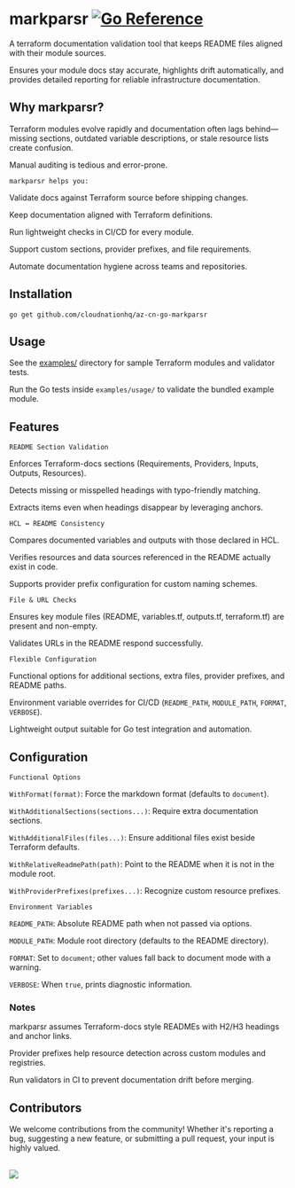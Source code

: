 # markparsr [![Go Reference](https://pkg.go.dev/badge/github.com/cloudnationhq/az-cn-go-markparsr.svg)](https://pkg.go.dev/github.com/cloudnationhq/az-cn-go-markparsr)

A terraform documentation validation tool that keeps README files aligned with their module sources.

Ensures your module docs stay accurate, highlights drift automatically, and provides detailed reporting for reliable infrastructure documentation.

## Why markparsr?

Terraform modules evolve rapidly and documentation often lags behind—missing sections, outdated variable descriptions, or stale resource lists create confusion.

Manual auditing is tedious and error-prone.

`markparsr helps you:`

Validate docs against Terraform source before shipping changes.

Keep documentation aligned with Terraform definitions.

Run lightweight checks in CI/CD for every module.

Support custom sections, provider prefixes, and file requirements.

Automate documentation hygiene across teams and repositories.

## Installation

`go get github.com/cloudnationhq/az-cn-go-markparsr`

## Usage

See the [examples/](examples/) directory for sample Terraform modules and validator tests.

Run the Go tests inside `examples/usage/` to validate the bundled example module.

## Features

`README Section Validation`

Enforces Terraform-docs sections (Requirements, Providers, Inputs, Outputs, Resources).

Detects missing or misspelled headings with typo-friendly matching.

Extracts items even when headings disappear by leveraging anchors.

`HCL ↔ README Consistency`

Compares documented variables and outputs with those declared in HCL.

Verifies resources and data sources referenced in the README actually exist in code.

Supports provider prefix configuration for custom naming schemes.

`File & URL Checks`

Ensures key module files (README, variables.tf, outputs.tf, terraform.tf) are present and non-empty.

Validates URLs in the README respond successfully.

`Flexible Configuration`

Functional options for additional sections, extra files, provider prefixes, and README paths.

Environment variable overrides for CI/CD (`README_PATH`, `MODULE_PATH`, `FORMAT`, `VERBOSE`).

Lightweight output suitable for Go test integration and automation.

## Configuration

`Functional Options`

`WithFormat(format)`: Force the markdown format (defaults to `document`).

`WithAdditionalSections(sections...)`: Require extra documentation sections.

`WithAdditionalFiles(files...)`: Ensure additional files exist beside Terraform defaults.

`WithRelativeReadmePath(path)`: Point to the README when it is not in the module root.

`WithProviderPrefixes(prefixes...)`: Recognize custom resource prefixes.

`Environment Variables`

`README_PATH`: Absolute README path when not passed via options.

`MODULE_PATH`: Module root directory (defaults to the README directory).

`FORMAT`: Set to `document`; other values fall back to document mode with a warning.

`VERBOSE`: When `true`, prints diagnostic information.

### Notes

markparsr assumes Terraform-docs style READMEs with H2/H3 headings and anchor links.

Provider prefixes help resource detection across custom modules and registries.

Run validators in CI to prevent documentation drift before merging.

## Contributors

We welcome contributions from the community! Whether it's reporting a bug, suggesting a new feature, or submitting a pull request, your input is highly valued. <br><br>

<a href="https://github.com/cloudnationhq/az-cn-go-markparsr/graphs/contributors">
  <img src="https://contrib.rocks/image?repo=cloudnationhq/az-cn-go-markparsr" />
</a>
